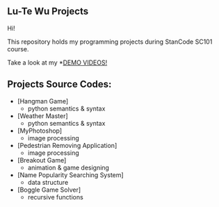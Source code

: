 ## Lu-Te Wu Projects
Hi!

This repository holds my programming projects during StanCode SC101 course.

Take a look at my *[DEMO VIDEOS!](https://drive.google.com/drive/folders/1Gi3bn9qPW_gR0ISyGzVPLd5Bztdvd7rF?fbclid=IwAR36BW3v_bHn-Idsh-0_ROSWLwrXOzoervZId25OOzH2LX4b6FCGDfULdDg)

## Projects Source Codes:
* [Hangman Game]
  * python semantics & syntax
* [Weather Master]
  * python semantics & syntax
* [MyPhotoshop]
  * image processing
* [Pedestrian Removing Application]
  * image processing
* [Breakout Game]
  * animation & game designing
* [Name Popularity Searching System]
  * data structure
* [Boggle Game Solver]
  * recursive functions
